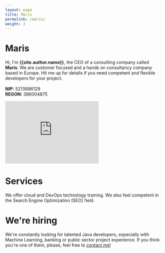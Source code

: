 ```yaml
---
layout: page
title: Maris
permalink: /maris/
weight: 3
---
```


# **Maris**
Hi, I'm <b>{{site.author.name}}</b>, the CEO of a consulting company called <b>Maris</b>. We are customer focused and a hands on consultancy company based in Europe. Hit me up for details if you need competent and flexible developers for your project.
<br>
<br>
<b>NIP:</b> 5213896129
<br>
<b>REGON:</b> 386004875

<div class="mapouter"><div class="gmap_canvas"><iframe width="300" height="200" id="gmap_canvas" src="https://maps.google.com/maps?q=maris%20sandomierska%2018&t=k&z=3&ie=UTF8&iwloc=&output=embed" frameborder="0" scrolling="no" marginheight="0" marginwidth="0"></iframe></div><style>.mapouter{position:relative;text-align:right;height:200px;width:300px;}.gmap_canvas {overflow:hidden;background:none!important;height:200px;width:300px;}</style></div>

# **Services**
We offer cloud and DevOps technology training. We also feel competent in the Search Engine Optimization (SEO) field.

# **We're hiring**
We're constantly looking for talented Java developers, especially with Machine Learning, banking or public sector project experience. If you think you're one of them, please, feel free to <a href="mailto:marek.sagan+recruitment@protonmail.com?subject=Java%20Developer%20application&body=Hello%20there,%0D%0A%0D%0AI%20would%20like%20to%20apply%20for%20a%20Java%20role%20at%20Maris.%0D%0A%0D%0ARegards,%0D%0A">contact me!</a>
